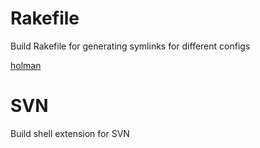 # Rakefile

Build Rakefile for generating symlinks for different configs

[holman](https://github.com/holman/dotfiles/blob/master/Rakefile)

# SVN

Build shell extension for SVN

